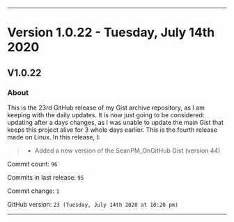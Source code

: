
***

# Version 1.0.22 - Tuesday, July 14th 2020

## V1.0.22

### About

This is the 23rd GitHub release of my Gist archive repository, as I am keeping with the daily updates. It is now just going to be considered: updating after a days changes, as I was unable to update the main Gist that keeps this project alive for 3 whole days earlier. This is the fourth release made on Linux. In this release, I:

> * Added a new version of the SeanPM_OnGitHub Gist (version 44)

Commit count: `96`

Commits in last release: `95`

Commit change: `1`

GitHub version: `23 (Tuesday, July 14th 2020 at 10:20 pm)`

***
